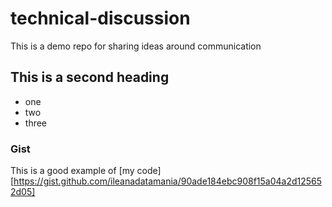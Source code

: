 # technical-discussion
This is a demo repo for sharing ideas around communication


## This is a second heading
* one
* two
* three


### Gist 
This is a good example of [my code][https://gist.github.com/ileanadatamania/90ade184ebc908f15a04a2d125652d05]

